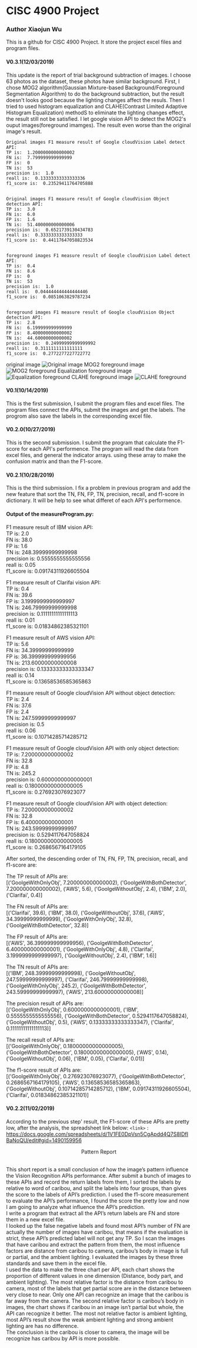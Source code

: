 # CISC 4900 Project
### Author Xiaojun Wu

This is a github for CISC 4900 Project. It store the project excel files and program files.

#### V0.3.1(12/03/2019)
This update is the report of trial background subtraction of images. I choose 63 photos as the dataset, these photos have similar background.
First, I chose MOG2 algorithm(Gaussian Mixture-based Background/Foreground Segmentation Algorithm) to do the background subtraction, but the result doesn't looks good because the lighting changes affect the resuls. Then I tried to used histogram equalization and CLAHE(Contrast Limited Adaptive Histogram Equalization) methodS to eliminate the lighting changes effect, the result still not be satisfied. I let google vision API to detect the MOG2's ouput images(foreground imamges). The result even worse than the original image's result.
```
Original images F1 measure result of Google cloudVision Label detect API:
TP is:  1.2000000000000002
FN is:  7.799999999999999
FP is:  0
TN is:  53
precision is:  1.0
reall is:  0.13333333333333336
f1_score is:  0.23529411764705888


Original images F1 measure result of Google cloudVision Object detection API:
TP is:  3.0
FN is:  6.0
FP is:  1.6
TN is:  51.400000000000006
precision is:  0.6521739130434783
reall is:  0.3333333333333333
f1_score is:  0.44117647058823534


foreground images F1 measure result of Google cloudVision Label detect API:
TP is:  0.4
FN is:  8.6
FP is:  0
TN is:  53
precision is:  1.0
reall is:  0.044444444444444446
f1_score is:  0.0851063829787234


foreground images F1 measure result of Google cloudVision Object detection API:
TP is:  2.8
FN is:  6.199999999999999
FP is:  8.400000000000002
TN is:  44.60000000000002
precision is:  0.24999999999999992
reall is:  0.3111111111111111
f1_score is:  0.2772277227722772
```

original image
![Original image](https://raw.githubusercontent.com/xiaojun-wu/CISC4900-Project/master/backgroundSubtraction/photos/RCNX4719.JPG)
MOG2 foreground image
![MOG2 foreground](https://raw.githubusercontent.com/xiaojun-wu/CISC4900-Project/master/backgroundSubtraction/mask/RCNX4719.JPG)
Equalization foreground image
![Equalization foreground](https://raw.githubusercontent.com/xiaojun-wu/CISC4900-Project/master/backgroundSubtraction/equalization/filterImages/RCNX4719.JPG)
CLAHE foreground image
![CLAHE foreground](https://raw.githubusercontent.com/xiaojun-wu/CISC4900-Project/master/backgroundSubtraction/CLAHE/foregrounds/RCNX4719.JPG)


#### V0.1(10/14/2019)
This is the first submission, I submit the program files and excel files. The program files connect the APIs, submit the images and get the labels. The progrom  also save the labels in the corresponding excel file.

#### V0.2.0(10/27/2019)
This is the second submission. I submit the program that calculate the F1-score for each API's performence. The program will read the data from excel files, and general the indicator arrays. using these array to make the confusion matrix and than the F1-score.

#### V0.2.1(10/28/2019)
This is the third submission. I fix a problem in previous program and add the new feature that sort the TN, FN, FP, TN, precision, recall, and f1-score in dictionary. It will be help to see what differet of each API's performence.

#### Output of the measureProgram.py:

F1 measure result of IBM vision API:</br>
TP is:  2.0</br>
FN is:  38.0</br>
FP is:  1.6</br>
TN is:  248.39999999999998</br>
precision is:  0.5555555555555556</br>
reall is:  0.05</br>
f1_score is:  0.09174311926605504</br>


F1 measure result of Clarifai vision API:</br>
TP is:  0.4</br>
FN is:  39.6</br>
FP is:  3.1999999999999997</br>
TN is:  246.79999999999998</br>
precision is:  0.11111111111111113</br>
reall is:  0.01</br>
f1_score is:  0.01834862385321101</br>


F1 measure result of AWS vision API:</br>
TP is:  5.6</br>
FN is:  34.39999999999999</br>
FP is:  36.399999999999956</br>
TN is:  213.60000000000008</br>
precision is:  0.13333333333333347</br>
reall is:  0.14</br>
f1_score is:  0.13658536585365863</br>


F1 measure result of Google cloudVision API without object detection:</br>
TP is:  2.4</br>
FN is:  37.6</br>
FP is:  2.4</br>
TN is:  247.59999999999997</br>
precision is:  0.5</br>
reall is:  0.06</br>
f1_score is:  0.10714285714285712</br>


F1 measure result of Google cloudVision API with only object detection:</br>
TP is:  7.200000000000002</br>
FN is:  32.8</br>
FP is:  4.8</br>
TN is:  245.2</br>
precision is:  0.6000000000000001</br>
reall is:  0.18000000000000005</br>
f1_score is:  0.276923076923077</br>


F1 measure result of Google cloudVision API with object detection:</br>
TP is:  7.200000000000002</br>
FN is:  32.8</br>
FP is:  6.400000000000001</br>
TN is:  243.59999999999997</br>
precision is:  0.5294117647058824</br>
reall is:  0.18000000000000005</br>
f1_score is:  0.2686567164179105</br>


After sorted, the descending order of TN, FN, FP, TN, precision, recall, and f1-score are:</br>

The TP result of APIs are:</br>
[('GoolgeWithOnlyObj', 7.200000000000002), ('GoolgeWithBothDetector', 7.200000000000002), ('AWS', 5.6), ('GoolgeWithoutObj', 2.4), ('IBM', 2.0), ('Clarifai', 0.4)]</br>

The FN result of APIs are:</br>
[('Clarifai', 39.6), ('IBM', 38.0), ('GoolgeWithoutObj', 37.6), ('AWS', 34.39999999999999), ('GoolgeWithOnlyObj', 32.8), ('GoolgeWithBothDetector', 32.8)]</br>

The FP result of APIs are:</br>
[('AWS', 36.399999999999956), ('GoolgeWithBothDetector', 6.400000000000001), ('GoolgeWithOnlyObj', 4.8), ('Clarifai', 3.1999999999999997), ('GoolgeWithoutObj', 2.4), ('IBM', 1.6)]</br>

The TN result of APIs are:</br>
[('IBM', 248.39999999999998), ('GoolgeWithoutObj', 247.59999999999997), ('Clarifai', 246.79999999999998), ('GoolgeWithOnlyObj', 245.2), ('GoolgeWithBothDetector', 243.59999999999997), ('AWS', 213.60000000000008)]</br>

The precision result of APIs are:</br>
[('GoolgeWithOnlyObj', 0.6000000000000001), ('IBM', 0.5555555555555556), ('GoolgeWithBothDetector', 0.5294117647058824), ('GoolgeWithoutObj', 0.5), ('AWS', 0.13333333333333347), ('Clarifai', 0.11111111111111113)]</br>

The recall result of APIs are:</br>
[('GoolgeWithOnlyObj', 0.18000000000000005), ('GoolgeWithBothDetector', 0.18000000000000005), ('AWS', 0.14), ('GoolgeWithoutObj', 0.06), ('IBM', 0.05), ('Clarifai', 0.01)]</br>

The f1-score result of APIs are:</br>
[('GoolgeWithOnlyObj', 0.276923076923077), ('GoolgeWithBothDetector', 0.2686567164179105), ('AWS', 0.13658536585365863), ('GoolgeWithoutObj', 0.10714285714285712), ('IBM', 0.09174311926605504), ('Clarifai', 0.01834862385321101)]

#### V0.2.2(11/02/2019)
According to the previous step' result, the F1-score of these APIs are pretty low, after the analysis, the spreadsheet link below:
`<link>` : <https://docs.google.com/spreadsheets/d/1V1FE0DpVsn5CgApdd4Q7S8IDfIBaNoQU/edit#gid=1490159956>

<p align="center">Pattern Report</P><br>
This short report is a small conclusion of how the image’s pattern influence the Vision Recognition APIs performance. After submit a bunch of images to these APIs and record the return labels from them, I sorted the labels by relative to word of caribou, and split the labels into four groups, than gives the score to the labels of API’s prediction. I used the f1-score measurement to evaluate the API’s performance, I found the score the pretty low and now I am going to analyze what influence the API’s prediction.<br>
I write a program that extract all the API’s return labels are FN and store them in a new excel file.<br>
I looked up the false negative labels and found most API’s number of FN are actually the number of images have caribou, that means if the evaluation is strict, these API’s predicted label will not get any TP. So I scan the images that have caribou and extract the pattern from them, the most influence factors are distance from caribou to camera, caribou’s body in image is full or partial, and the ambient lighting. I evaluated the images by these three standards and save them in the excel file.<br>
I used the data to make the three chart per API, each chart shows the proportion of different values in one dimension (Distance, body part, and ambient lighting). The most relative factor is the distance from caribou to camera, most of the labels that get partial score are in the distance between very close to near. Only one API can recognize an image that the caribou is far away from the camera. The second relative factor is caribou’s body in images, the chart shows if caribou in an image isn’t partial but whole, the API can recognize it better. The most not relative factor is ambient lighting, most API’s result show the weak ambient lighting and strong ambient lighting are has no difference.<br>
The conclusion is the caribou is closer to camera, the image will be recognize has caribou by API is more possible.



